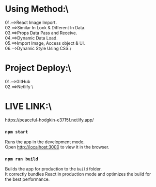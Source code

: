 Using Method:\
=============
01.==>React Image Import.\
02.==>Similar In Look & Different In Data.\
03.==>Props Data Pass and Receive.\
04.==>Dynamic Data Load.\
05.==>Import Image, Access object & UI.\
06.==>Dynamic Style Using CSS.\

Project Deploy:\
===============
01.==>GitHub \
02.==>Netlify \ 

LIVE LINK:\
===========
https://peaceful-hodgkin-e3715f.netlify.app/


### `npm start`

Runs the app in the development mode.\
Open [http://localhost:3000](http://localhost:3000) to view it in the browser.

### `npm run build`

Builds the app for production to the `build` folder.\
It correctly bundles React in production mode and optimizes the build for the best performance.
